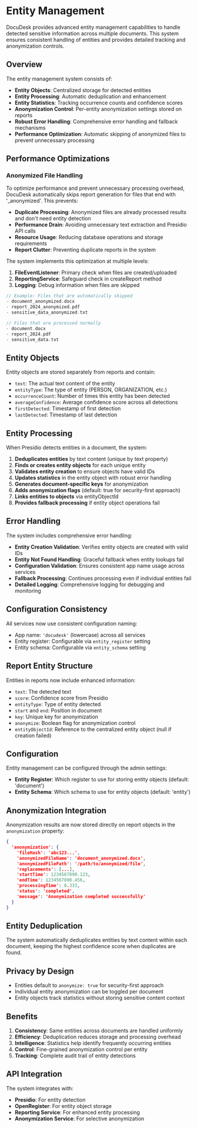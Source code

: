 # Entity Management

DocuDesk provides advanced entity management capabilities to handle detected sensitive information across multiple documents. This system ensures consistent handling of entities and provides detailed tracking and anonymization controls.

## Overview

The entity management system consists of:
- **Entity Objects**: Centralized storage for detected entities
- **Entity Processing**: Automatic deduplication and enhancement
- **Entity Statistics**: Tracking occurrence counts and confidence scores
- **Anonymization Control**: Per-entity anonymization settings stored on reports
- **Robust Error Handling**: Comprehensive error handling and fallback mechanisms
- **Performance Optimization**: Automatic skipping of anonymized files to prevent unnecessary processing

## Performance Optimizations

### Anonymized File Handling

To optimize performance and prevent unnecessary processing overhead, DocuDesk automatically skips report generation for files that end with '_anonymized'. This prevents:

- **Duplicate Processing**: Anonymized files are already processed results and don't need entity detection
- **Performance Drain**: Avoiding unnecessary text extraction and Presidio API calls
- **Resource Usage**: Reducing database operations and storage requirements
- **Report Clutter**: Preventing duplicate reports in the system

The system implements this optimization at multiple levels:

1. **FileEventListener**: Primary check when files are created/uploaded
2. **ReportingService**: Safeguard check in createReport method
3. **Logging**: Debug information when files are skipped

```php
// Example: Files that are automatically skipped
- document_anonymized.docx
- report_2024_anonymized.pdf  
- sensitive_data_anonymized.txt

// Files that are processed normally
- document.docx
- report_2024.pdf
- sensitive_data.txt
```

## Entity Objects

Entity objects are stored separately from reports and contain:

- `text`: The actual text content of the entity
- `entityType`: The type of entity (PERSON, ORGANIZATION, etc.)
- `occurrenceCount`: Number of times this entity has been detected
- `averageConfidence`: Average confidence score across all detections
- `firstDetected`: Timestamp of first detection
- `lastDetected`: Timestamp of last detection

## Entity Processing

When Presidio detects entities in a document, the system:

1. **Deduplicates entities** by text content (unique by text property)
2. **Finds or creates entity objects** for each unique entity
3. **Validates entity creation** to ensure objects have valid IDs
4. **Updates statistics** in the entity object with robust error handling
5. **Generates document-specific keys** for anonymization
6. **Adds anonymization flags** (default: true for security-first approach)
7. **Links entities to objects** via entityObjectId
8. **Provides fallback processing** if entity object operations fail

## Error Handling

The system includes comprehensive error handling:

- **Entity Creation Validation**: Verifies entity objects are created with valid IDs
- **Entity Not Found Handling**: Graceful fallback when entity lookups fail
- **Configuration Validation**: Ensures consistent app name usage across services
- **Fallback Processing**: Continues processing even if individual entities fail
- **Detailed Logging**: Comprehensive logging for debugging and monitoring

## Configuration Consistency

All services now use consistent configuration naming:
- App name: `'docudesk'` (lowercase) across all services
- Entity register: Configurable via `entity_register` setting
- Entity schema: Configurable via `entity_schema` setting

## Report Entity Structure

Entities in reports now include enhanced information:

- `text`: The detected text
- `score`: Confidence score from Presidio
- `entityType`: Type of entity detected
- `start` and `end`: Position in document
- `key`: Unique key for anonymization
- `anonymize`: Boolean flag for anonymization control
- `entityObjectId`: Reference to the centralized entity object (null if creation failed)

## Configuration

Entity management can be configured through the admin settings:

- **Entity Register**: Which register to use for storing entity objects (default: 'document')
- **Entity Schema**: Which schema to use for entity objects (default: 'entity')

## Anonymization Integration

Anonymization results are now stored directly on report objects in the `anonymization` property:

```json
{
  'anonymization': {
    'fileHash': 'abc123...',
    'anonymizedFileName': 'document_anonymized.docx',
    'anonymizedFilePath': '/path/to/anonymized/file',
    'replacements': [...],
    'startTime': 1234567890.123,
    'endTime': 1234567890.456,
    'processingTime': 0.333,
    'status': 'completed',
    'message': 'Anonymization completed successfully'
  }
}
```

## Entity Deduplication

The system automatically deduplicates entities by text content within each document, keeping the highest confidence score when duplicates are found.

## Privacy by Design

- Entities default to `anonymize: true` for security-first approach
- Individual entity anonymization can be toggled per document
- Entity objects track statistics without storing sensitive content context

## Benefits

1. **Consistency**: Same entities across documents are handled uniformly
2. **Efficiency**: Deduplication reduces storage and processing overhead  
3. **Intelligence**: Statistics help identify frequently occurring entities
4. **Control**: Fine-grained anonymization control per entity
5. **Tracking**: Complete audit trail of entity detections

## API Integration

The system integrates with:
- **Presidio**: For entity detection
- **OpenRegister**: For entity object storage
- **Reporting Service**: For enhanced entity processing
- **Anonymization Service**: For selective anonymization 